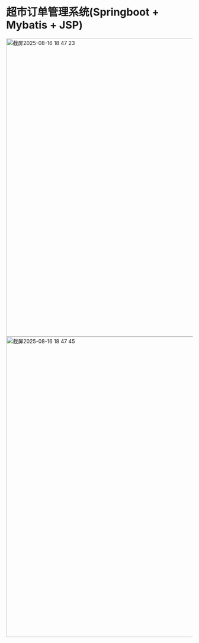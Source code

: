 # 超市订单管理系统(Springboot + Mybatis + JSP)
<img width="1440" height="806" alt="截屏2025-08-16 18 47 23" src="https://github.com/user-attachments/assets/3edf76fe-05eb-43dd-81f6-283e8bf523fc" />
<img width="1440" height="812" alt="截屏2025-08-16 18 47 45" src="https://github.com/user-attachments/assets/ae2f5cec-5e0d-4e77-92d8-25fb2fed37dd" />
